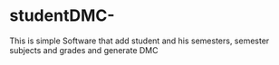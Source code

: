 # studentDMC-
This is simple Software  that add student and his semesters, semester subjects and grades and generate DMC
